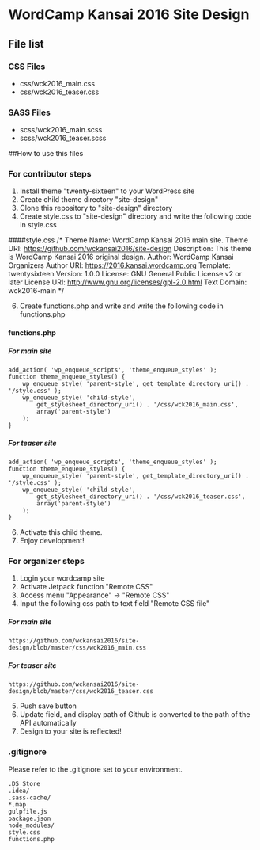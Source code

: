 # WordCamp Kansai 2016 Site Design

## File list

### CSS Files
* css/wck2016_main.css
* css/wck2016_teaser.css

### SASS Files
* scss/wck2016_main.scss
* scss/wck2016_teaser.scss

##How to use this files
### For contributor steps
1. Install theme "twenty-sixteen" to your WordPress site
2. Create child theme directory "site-design"
3. Clone this repository to "site-design" directory
4. Create style.css to "site-design" directory and write the following code in style.css

####style.css
    /*
     Theme Name:   WordCamp Kansai 2016 main site.
     Theme URI:    https://github.com/wckansai2016/site-design
     Description:  This theme is WordCamp Kansai 2016 original design.
     Author:       WordCamp Kansai Organizers
     Author URI:   https://2016.kansai.wordcamp.org
     Template:     twentysixteen
     Version:      1.0.0
     License:      GNU General Public License v2 or later
     License URI:  http://www.gnu.org/licenses/gpl-2.0.html
     Text Domain:  wck2016-main
    */

6. Create functions.php and write and write the following code in functions.php

#### functions.php
##### For main site
    add_action( 'wp_enqueue_scripts', 'theme_enqueue_styles' );
    function theme_enqueue_styles() {
        wp_enqueue_style( 'parent-style', get_template_directory_uri() . '/style.css' );
        wp_enqueue_style( 'child-style',
            get_stylesheet_directory_uri() . '/css/wck2016_main.css',
            array('parent-style')
        );
    }

##### For teaser site
    add_action( 'wp_enqueue_scripts', 'theme_enqueue_styles' );
    function theme_enqueue_styles() {
        wp_enqueue_style( 'parent-style', get_template_directory_uri() . '/style.css' );
        wp_enqueue_style( 'child-style',
            get_stylesheet_directory_uri() . '/css/wck2016_teaser.css',
            array('parent-style')
        );
    }

6. Activate this child theme.
7. Enjoy development!

### For organizer steps
1. Login your wordcamp site
2. Activate Jetpack function "Remote CSS"
3. Access menu "Appearance" -> "Remote CSS"
4. Input the following css path to text field "Remote CSS file"

##### For main site
    https://github.com/wckansai2016/site-design/blob/master/css/wck2016_main.css

##### For teaser site
    https://github.com/wckansai2016/site-design/blob/master/css/wck2016_teaser.css

5. Push save button
6. Update field, and display path of Github is converted to the path of the API automatically
7. Design to your site is reflected!

### .gitignore
Please refer to the .gitignore set to your environment.

    .DS_Store
    .idea/
    .sass-cache/
    *.map
    gulpfile.js
    package.json
    node_modules/
    style.css
    functions.php